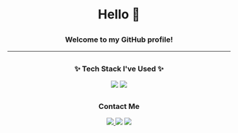 ## <h1 align="center">Hello 👋</h1>
## <h3 align="center">Welcome to my GitHub profile!</h3>


<!-- <h3 align="center">🙂 About Me 🙂</h3>
<div align="center">
  <p>🧐 Interest <strong> Object Detection and Deep Learning</strong></p> 
  
</div>
--> 

---
## <h3 align="center">✨ Tech Stack I've Used ✨</h3>
<div align="center">
  <!-- <img src="https://img.shields.io/badge/Dart-0175C2?style=for-the-badge&logo=dart&logoColor=white" /> 
  <img src="https://img.shields.io/badge/iOS-000000?style=for-the-badge&logo=ios&logoColor=white" /> 
  <img src="https://img.shields.io/badge/Amazon_AWS-232F3E?style=for-the-badge&logo=amazon-aws&logoColor=white" />
  --> 
  <img src="https://img.shields.io/badge/Flutter-02569B?style=for-the-badge&logo=flutter&logoColor=white" /> 
  <img src="https://img.shields.io/badge/Python-3776AB?style=for-the-badge&logo=python&logoColor=white" />

</div>



## <h3 align="center"> Contact Me </h3>
<div align="center">
  <a href="https://velog.io/@yunhu89">
    <img src="https://img.shields.io/badge/Velog-1EBC8F?style=for-the-badge&logo=velog&logoColor=white" />
  </a>
 <a href="https://www.instagram.com/Hu.dev_"><img src="https://img.shields.io/badge/Instagram-%23E4405F.svg?style=for-the-badge&logo=Instagram&logoColor=white&link=https://www.instagram.com/Hu.dev_"/></a>
</a>
  <a href="https://www.linkedin.com/in/윤후-김-24a38132a">
    <img src="https://img.shields.io/badge/LinkedIn-0A66C2?style=for-the-badge&logo=linkedin&logoColor=white" />
  </a>
</div>

